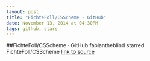 ```yaml
---
layout: post
title: "FichteFoll/CSScheme · GitHub"
date: November 13, 2014 at 04:30PM
tags: github, stars
---
```

##FichteFoll/CSScheme · GitHub
fabiantheblind starred FichteFoll/CSScheme
[link to source](http://ift.tt/1vvl26b) 
